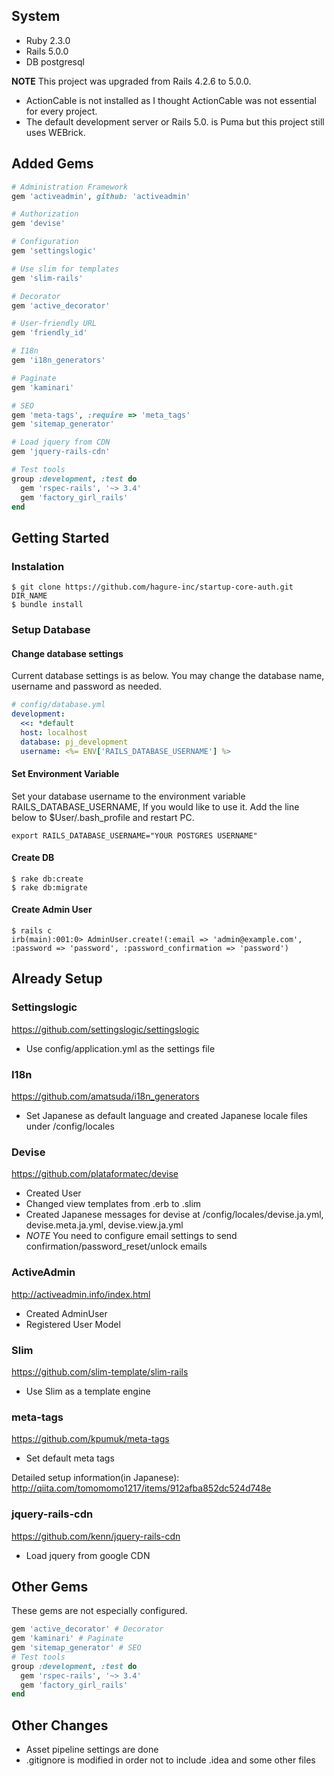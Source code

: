 ## System
- Ruby 2.3.0
- Rails 5.0.0
- DB postgresql

__NOTE__
This project was upgraded from Rails 4.2.6 to 5.0.0.
- ActionCable is not installed as I thought ActionCable was not essential for every project.
- The default development server or Rails 5.0. is Puma but this project still uses WEBrick.


## Added Gems
```ruby
# Administration Framework
gem 'activeadmin', github: 'activeadmin'

# Authorization
gem 'devise'

# Configuration
gem 'settingslogic'

# Use slim for templates
gem 'slim-rails'

# Decorator
gem 'active_decorator'

# User-friendly URL
gem 'friendly_id'

# I18n
gem 'i18n_generators'

# Paginate
gem 'kaminari'

# SEO
gem 'meta-tags', :require => 'meta_tags'
gem 'sitemap_generator'

# Load jquery from CDN
gem 'jquery-rails-cdn'

# Test tools
group :development, :test do
  gem 'rspec-rails', '~> 3.4'
  gem 'factory_girl_rails'
end
```

## Getting Started
### Instalation
``` 
$ git clone https://github.com/hagure-inc/startup-core-auth.git DIR_NAME
$ bundle install
```

### Setup Database
#### Change database settings
Current database settings is as below. You may change the database name, username and password as needed.

```yml
# config/database.yml
development:
  <<: *default
  host: localhost
  database: pj_development
  username: <%= ENV['RAILS_DATABASE_USERNAME'] %>
```

#### Set Environment Variable
Set your database username to the environment variable RAILS_DATABASE_USERNAME, If you would like to use it.
Add the line below to $User/.bash_profile and restart PC.
```
export RAILS_DATABASE_USERNAME="YOUR POSTGRES USERNAME"
```

#### Create DB
```
$ rake db:create
$ rake db:migrate
```

#### Create Admin User
```
$ rails c
irb(main):001:0> AdminUser.create!(:email => 'admin@example.com', :password => 'password', :password_confirmation => 'password')
```

## Already Setup
### Settingslogic
https://github.com/settingslogic/settingslogic
- Use config/application.yml as the settings file


### I18n
https://github.com/amatsuda/i18n_generators
- Set Japanese as default language and created Japanese locale files under /config/locales


### Devise
https://github.com/plataformatec/devise
- Created User
- Changed view templates from .erb to .slim
- Created Japanese messages for devise at /config/locales/devise.ja.yml, devise.meta.ja.yml, devise.view.ja.yml
- *NOTE* You need to configure email settings to send confirmation/password_reset/unlock emails

### ActiveAdmin
http://activeadmin.info/index.html
- Created AdminUser
- Registered User Model

### Slim
https://github.com/slim-template/slim-rails
- Use Slim as a template engine


### meta-tags
https://github.com/kpumuk/meta-tags
- Set default meta tags

Detailed setup information(in Japanese):  
http://qiita.com/tomomomo1217/items/912afba852dc524d748e

### jquery-rails-cdn
https://github.com/kenn/jquery-rails-cdn
- Load jquery from google CDN


## Other Gems
These gems are not especially configured. 
```ruby
gem 'active_decorator' # Decorator
gem 'kaminari' # Paginate
gem 'sitemap_generator' # SEO
# Test tools
group :development, :test do 
  gem 'rspec-rails', '~> 3.4'
  gem 'factory_girl_rails'
end
```

## Other Changes
- Asset pipeline settings are done
- .gitignore is modified in order not to include .idea and some other files
